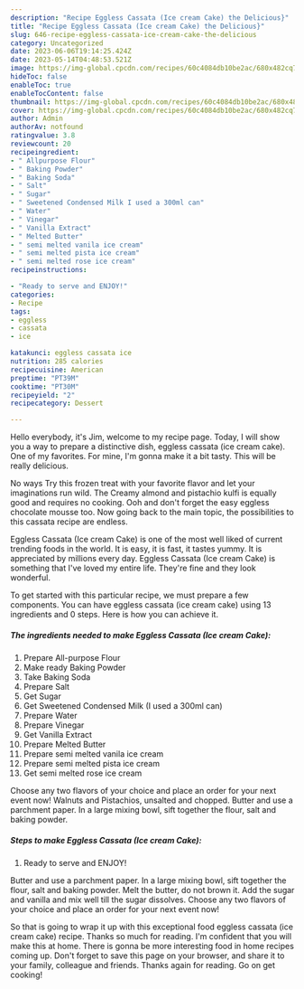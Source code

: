 ```yaml
---
description: "Recipe Eggless Cassata (Ice cream Cake) the Delicious}"
title: "Recipe Eggless Cassata (Ice cream Cake) the Delicious}"
slug: 646-recipe-eggless-cassata-ice-cream-cake-the-delicious
category: Uncategorized
date: 2023-06-06T19:14:25.424Z
date: 2023-05-14T04:48:53.521Z
image: https://img-global.cpcdn.com/recipes/60c4084db10be2ac/680x482cq70/eggless-cassata-ice-cream-cake-recipe-main-photo.jpg
hideToc: false
enableToc: true
enableTocContent: false
thumbnail: https://img-global.cpcdn.com/recipes/60c4084db10be2ac/680x482cq70/eggless-cassata-ice-cream-cake-recipe-main-photo.jpg
cover: https://img-global.cpcdn.com/recipes/60c4084db10be2ac/680x482cq70/eggless-cassata-ice-cream-cake-recipe-main-photo.jpg
author: Admin
authorAv: notfound
ratingvalue: 3.8
reviewcount: 20
recipeingredient:
- " Allpurpose Flour"
- " Baking Powder"
- " Baking Soda"
- " Salt"
- " Sugar"
- " Sweetened Condensed Milk I used a 300ml can"
- " Water"
- " Vinegar"
- " Vanilla Extract"
- " Melted Butter"
- " semi melted vanila ice cream"
- " semi melted pista ice cream"
- " semi melted rose ice cream"
recipeinstructions:

- "Ready to serve and ENJOY!"
categories:
- Recipe
tags:
- eggless
- cassata
- ice

katakunci: eggless cassata ice 
nutrition: 285 calories
recipecuisine: American
preptime: "PT39M"
cooktime: "PT30M"
recipeyield: "2"
recipecategory: Dessert

---
```



Hello everybody, it's Jim, welcome to my recipe page. Today, I will show you a way to prepare a distinctive dish, eggless cassata (ice cream cake). One of my favorites. For mine, I'm gonna make it a bit tasty. This will be really delicious.

No ways Try this frozen treat with your favorite flavor and let your imaginations run wild. The Creamy almond and pistachio kulfi is equally good and requires no cooking. Ooh and don&#39;t forget the easy eggless chocolate mousse too. Now going back to the main topic, the possibilities to this cassata recipe are endless.

Eggless Cassata (Ice cream Cake) is one of the most well liked of current trending foods in the world. It is easy, it is fast, it tastes yummy. It is appreciated by millions every day. Eggless Cassata (Ice cream Cake) is something that I've loved my entire life. They're fine and they look wonderful.


To get started with this particular recipe, we must prepare a few components. You can have eggless cassata (ice cream cake) using 13 ingredients and 0 steps. Here is how you can achieve it.

<!--inarticleads1-->

##### The ingredients needed to make Eggless Cassata (Ice cream Cake):

1. Prepare  All-purpose Flour
1. Make ready  Baking Powder
1. Take  Baking Soda
1. Prepare  Salt
1. Get  Sugar
1. Get  Sweetened Condensed Milk (I used a 300ml can)
1. Prepare  Water
1. Prepare  Vinegar
1. Get  Vanilla Extract
1. Prepare  Melted Butter
1. Prepare  semi melted vanila ice cream
1. Prepare  semi melted pista ice cream
1. Get  semi melted rose ice cream


Choose any two flavors of your choice and place an order for your next event now! Walnuts and Pistachios, unsalted and chopped. Butter and use a parchment paper. In a large mixing bowl, sift together the flour, salt and baking powder. 

<!--inarticleads2-->

##### Steps to make Eggless Cassata (Ice cream Cake):


1. Ready to serve and ENJOY!

Butter and use a parchment paper. In a large mixing bowl, sift together the flour, salt and baking powder. Melt the butter, do not brown it. Add the sugar and vanilla and mix well till the sugar dissolves. Choose any two flavors of your choice and place an order for your next event now! 

So that is going to wrap it up with this exceptional food eggless cassata (ice cream cake) recipe. Thanks so much for reading. I'm confident that you will make this at home. There is gonna be more interesting food in home recipes coming up. Don't forget to save this page on your browser, and share it to your family, colleague and friends. Thanks again for reading. Go on get cooking!

